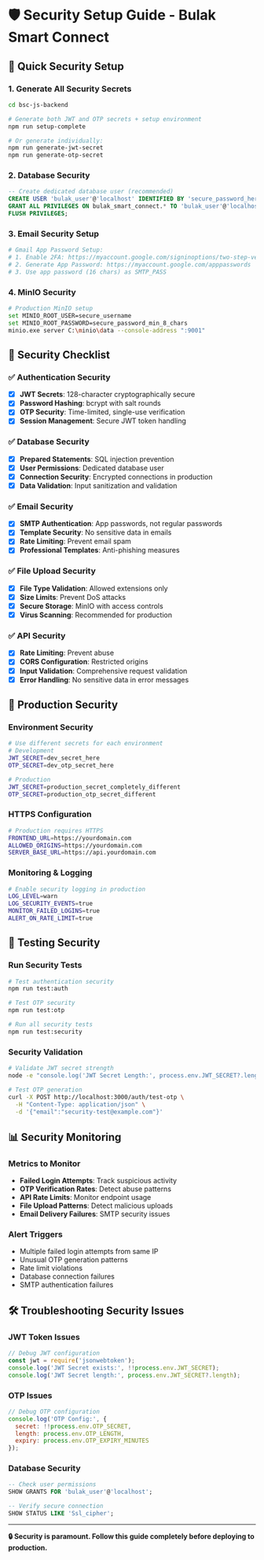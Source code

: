 # 🛡️ Security Setup Guide - Bulak Smart Connect

## 🚀 Quick Security Setup

### 1. Generate All Security Secrets
```bash
cd bsc-js-backend

# Generate both JWT and OTP secrets + setup environment
npm run setup-complete

# Or generate individually:
npm run generate-jwt-secret
npm run generate-otp-secret
```

### 2. Database Security
```sql
-- Create dedicated database user (recommended)
CREATE USER 'bulak_user'@'localhost' IDENTIFIED BY 'secure_password_here';
GRANT ALL PRIVILEGES ON bulak_smart_connect.* TO 'bulak_user'@'localhost';
FLUSH PRIVILEGES;
```

### 3. Email Security Setup
```bash
# Gmail App Password Setup:
# 1. Enable 2FA: https://myaccount.google.com/signinoptions/two-step-verification
# 2. Generate App Password: https://myaccount.google.com/apppasswords
# 3. Use app password (16 chars) as SMTP_PASS
```

### 4. MinIO Security
```bash
# Production MinIO setup
set MINIO_ROOT_USER=secure_username
set MINIO_ROOT_PASSWORD=secure_password_min_8_chars
minio.exe server C:\minio\data --console-address ":9001"
```

## 🔐 Security Checklist

### ✅ Authentication Security
- [x] **JWT Secrets**: 128-character cryptographically secure
- [x] **Password Hashing**: bcrypt with salt rounds
- [x] **OTP Security**: Time-limited, single-use verification
- [x] **Session Management**: Secure JWT token handling

### ✅ Database Security  
- [x] **Prepared Statements**: SQL injection prevention
- [x] **User Permissions**: Dedicated database user
- [x] **Connection Security**: Encrypted connections in production
- [x] **Data Validation**: Input sanitization and validation

### ✅ Email Security
- [x] **SMTP Authentication**: App passwords, not regular passwords
- [x] **Template Security**: No sensitive data in emails
- [x] **Rate Limiting**: Prevent email spam
- [x] **Professional Templates**: Anti-phishing measures

### ✅ File Upload Security
- [x] **File Type Validation**: Allowed extensions only
- [x] **Size Limits**: Prevent DoS attacks
- [x] **Secure Storage**: MinIO with access controls
- [x] **Virus Scanning**: Recommended for production

### ✅ API Security
- [x] **Rate Limiting**: Prevent abuse
- [x] **CORS Configuration**: Restricted origins
- [x] **Input Validation**: Comprehensive request validation
- [x] **Error Handling**: No sensitive data in error messages

## 🚨 Production Security

### Environment Security
```bash
# Use different secrets for each environment
# Development
JWT_SECRET=dev_secret_here
OTP_SECRET=dev_otp_secret_here

# Production  
JWT_SECRET=production_secret_completely_different
OTP_SECRET=production_otp_secret_different
```

### HTTPS Configuration
```bash
# Production requires HTTPS
FRONTEND_URL=https://yourdomain.com
ALLOWED_ORIGINS=https://yourdomain.com
SERVER_BASE_URL=https://api.yourdomain.com
```

### Monitoring & Logging
```bash
# Enable security logging in production
LOG_LEVEL=warn
LOG_SECURITY_EVENTS=true
MONITOR_FAILED_LOGINS=true
ALERT_ON_RATE_LIMIT=true
```

## 🔧 Testing Security

### Run Security Tests
```bash
# Test authentication security
npm run test:auth

# Test OTP security
npm run test:otp

# Run all security tests
npm run test:security
```

### Security Validation
```bash
# Validate JWT secret strength
node -e "console.log('JWT Secret Length:', process.env.JWT_SECRET?.length || 0)"

# Test OTP generation
curl -X POST http://localhost:3000/auth/test-otp \
  -H "Content-Type: application/json" \
  -d '{"email":"security-test@example.com"}'
```

## 📊 Security Monitoring

### Metrics to Monitor
- **Failed Login Attempts**: Track suspicious activity
- **OTP Verification Rates**: Detect abuse patterns  
- **API Rate Limits**: Monitor endpoint usage
- **File Upload Patterns**: Detect malicious uploads
- **Email Delivery Failures**: SMTP security issues

### Alert Triggers
- Multiple failed login attempts from same IP
- Unusual OTP generation patterns
- Rate limit violations
- Database connection failures
- SMTP authentication failures

## 🛠️ Troubleshooting Security Issues

### JWT Token Issues
```javascript
// Debug JWT configuration
const jwt = require('jsonwebtoken');
console.log('JWT Secret exists:', !!process.env.JWT_SECRET);
console.log('JWT Secret length:', process.env.JWT_SECRET?.length);
```

### OTP Issues
```javascript
// Debug OTP configuration
console.log('OTP Config:', {
  secret: !!process.env.OTP_SECRET,
  length: process.env.OTP_LENGTH,
  expiry: process.env.OTP_EXPIRY_MINUTES
});
```

### Database Security
```sql
-- Check user permissions
SHOW GRANTS FOR 'bulak_user'@'localhost';

-- Verify secure connection
SHOW STATUS LIKE 'Ssl_cipher';
```

---

**🔒 Security is paramount. Follow this guide completely before deploying to production.**
